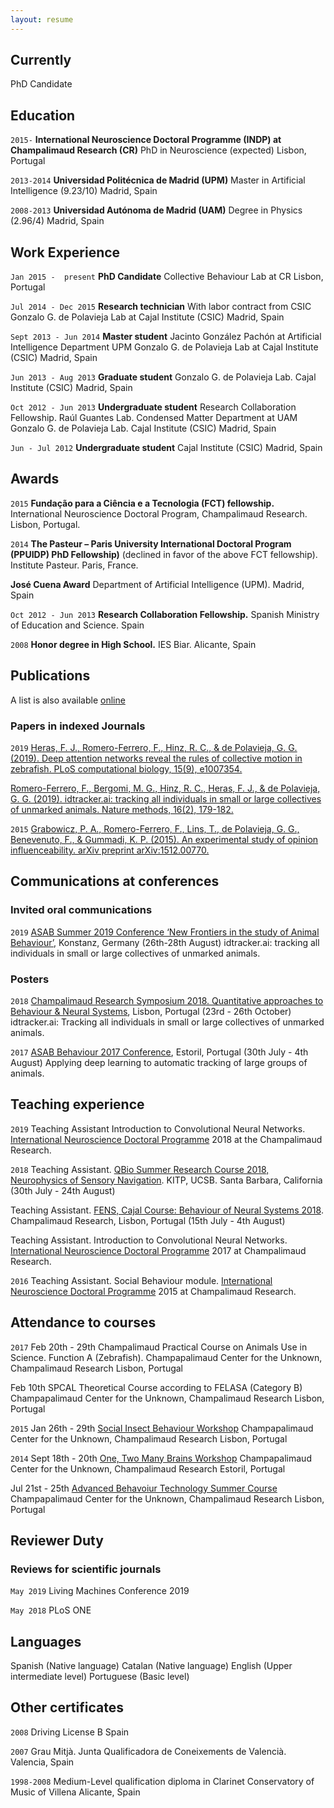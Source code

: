 ```yaml
---
layout: resume
---
```

## Currently

PhD Candidate

## Education

`2015-`
__International Neuroscience Doctoral Programme (INDP) at Champalimaud Research (CR)__
PhD in Neuroscience (expected)
Lisbon, Portugal

`2013-2014`
__Universidad Politécnica de Madrid (UPM)__
Master in Artificial Intelligence (9.23/10)
Madrid, Spain

`2008-2013`
__Universidad Autónoma de Madrid (UAM)__
Degree in Physics (2.96/4)
Madrid, Spain

## Work Experience

`Jan 2015 -  present`
__PhD Candidate__
Collective Behaviour Lab at CR
Lisbon, Portugal


`Jul 2014 - Dec 2015`
__Research technician__
With labor contract from CSIC
Gonzalo G. de Polavieja Lab at Cajal Institute (CSIC)
Madrid, Spain

`Sept 2013 - Jun 2014`
__Master student__
Jacinto González Pachón at Artificial Intelligence Department UPM
Gonzalo G. de Polavieja Lab at Cajal Institute (CSIC)
Madrid, Spain


`Jun 2013 - Aug 2013`
__Graduate student__
Gonzalo G. de Polavieja Lab. Cajal Institute (CSIC)
Madrid, Spain

`Oct 2012 - Jun 2013`
__Undergraduate student__
Research Collaboration Fellowship.
Raúl Guantes Lab. Condensed Matter Department at UAM
Gonzalo G. de Polavieja Lab. Cajal Institute (CSIC)
Madrid, Spain

`Jun - Jul 2012`
__Undergraduate student__
Cajal Institute (CSIC)
Madrid, Spain


## Awards

`2015`
__Fundação para a Ciência e a Tecnologia (FCT) fellowship.__
International Neuroscience Doctoral Program, Champalimaud Research.
Lisbon, Portugal.

`2014`
__The Pasteur – Paris University International Doctoral Program (PPUIDP) PhD Fellowship)__
(declined in favor of the above FCT fellowship).
Institute Pasteur.
Paris, France.

__José Cuena Award__
Department of Artificial Intelligence (UPM).
Madrid, Spain

`Oct 2012 - Jun 2013`
__Research Collaboration Fellowship.__
Spanish Ministry of Education and Science.
Spain

`2008`
__Honor degree in High School.__
IES Biar.
Alicante, Spain


## Publications

A list is also available [online](https://scholar.google.com/citations?user=PtgVx9kAAAAJ&hl=en)

### Papers in indexed Journals

`2019`
[Heras, F. J., Romero-Ferrero, F., Hinz, R. C., & de Polavieja, G. G. (2019). Deep attention networks reveal the rules of collective motion in zebrafish. PLoS computational biology, 15(9), e1007354.](https://journals.plos.org/ploscompbiol/article?rev=1&id=10.1371/journal.pcbi.1007354)

[Romero-Ferrero, F., Bergomi, M. G., Hinz, R. C., Heras, F. J., & de Polavieja, G. G. (2019). idtracker.ai: tracking all individuals in small or large collectives of unmarked animals. Nature methods, 16(2), 179-182.](https://www.nature.com/articles/s41592-018-0295-5)

`2015`
[Grabowicz, P. A., Romero-Ferrero, F., Lins, T., de Polavieja, G. G., Benevenuto, F., & Gummadi, K. P. (2015). An experimental study of opinion influenceability. arXiv preprint arXiv:1512.00770.](https://arxiv.org/pdf/1512.00770.pdf)


## Communications at conferences

### Invited oral communications
`2019`
[ASAB Summer 2019 Conference ‘New Frontiers in the study of Animal Behaviour’](https://www.asab.org/conferences/2019/8/26/asab-summer-conference-2019), Konstanz, Germany (26th-28th August)
idtracker.ai:	tracking all individuals in	small	or large	collectives	of unmarked animals.

### Posters
`2018`
[Champalimaud Research Symposium 2018. Quantitative approaches to Behaviour & Neural Systems](http://symposium.research.fchampalimaud.org/2018-2/), Lisbon, Portugal (23rd - 26th October)
idtracker.ai: Tracking all individuals in small or large collectives of unmarked animals.

`2017`
[ASAB Behaviour 2017 Conference](https://www.asab.org/conferences/2015/8/14/behaviour-2017), Estoril, Portugal (30th July - 4th August)
Applying deep learning to automatic tracking of large groups of animals.


## Teaching experience

`2019`
Teaching Assistant
Introduction to Convolutional Neural Networks.
[International Neuroscience Doctoral Programme](https://www.fchampalimaud.org/researchfc/education/) 2018 at the Champalimaud Research.


`2018`
Teaching Assistant.
[QBio Summer Research Course 2018, Neurophysics of Sensory Navigation](https://www.kitp.ucsb.edu/qbio/2018-course-description). KITP, UCSB. Santa Barbara, California (30th July - 24th August)

Teaching Assistant.
[FENS, Cajal Course: Behaviour of Neural Systems 2018](https://www.fens.org/News-Activities/Calendar/Training/2018/07/Cajal-course-Behaviour-of-Neural-Systems/). Champalimaud Research, Lisbon, Portugal (15th July - 4th August)

Teaching Assistant.
Introduction to Convolutional Neural Networks.
[International Neuroscience Doctoral Programme](https://www.fchampalimaud.org/researchfc/education/) 2017 at Champalimaud Research.

`2016`
Teaching Assistant.
Social Behaviour module.
[International Neuroscience Doctoral Programme](https://www.fchampalimaud.org/researchfc/education/) 2015 at Champalimaud Research.

## Attendance to courses

`2017`
Feb 20th - 29th
Champalimaud Practical Course on Animals Use in Science. Function A (Zebrafish).
Champapalimaud Center for the Unknown, Champalimaud Research
Lisbon, Portugal

Feb 10th
SPCAL Theoretical Course according to FELASA (Category B)
Champapalimaud Center for the Unknown, Champalimaud Research
Lisbon, Portugal

`2015`
Jan 26th - 29th
[Social Insect Behaviour Workshop](http://neuro.fchampalimaud.org/en/events/past-events/event/253/)
Champapalimaud Center for the Unknown, Champalimaud Research
Lisbon, Portugal

`2014`
Sept 18th - 20th
[One, Two Many Brains Workshop](http://neuro.fchampalimaud.org/en/events/one-two-many-brains/)
Champapalimaud Center for the Unknown, Champalimaud Research
Estoril, Portugal


Jul 21st - 25th
[Advanced Behavoiur Technology Summer Course](http://neuro.fchampalimaud.org/en/events/past-events/event/202/)
Champapalimaud Center for the Unknown, Champalimaud Research
Lisbon, Portugal


## Reviewer Duty

### Reviews for scientific journals
`May 2019`
Living Machines Conference 2019

`May 2018`
PLoS ONE

## Languages
Spanish (Native language)
Catalan (Native language)
English (Upper intermediate level)
Portuguese (Basic level)

## Other certificates

`2008`
Driving License B
Spain

`2007`
Grau Mitjà.
Junta Qualificadora de Coneixements de Valencià.
Valencia, Spain

`1998-2008`
Medium-Level qualification diploma in Clarinet
Conservatory of Music of Villena
Alicante, Spain















<!-- ### Footer

Last updated: Feb 2020 -->
